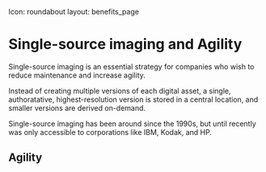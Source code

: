 Icon: roundabout
layout: benefits_page

# Single-source imaging and Agility

Single-source imaging is an essential strategy for companies who wish to reduce maintenance and increase agility.

Instead of creating multiple versions of each digital asset, a single, authoratative, highest-resolution version is stored in a central location, and smaller versions are derived on-demand.

Single-source imaging has been around since the 1990s, but until recently was only accessible to corporations like IBM, Kodak, and HP.

## Agility

